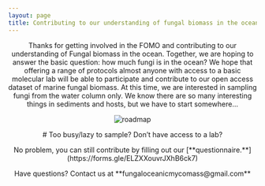 ```yaml
---
layout: page
title: Contributing to our understanding of fungal biomass in the ocean
---
```



<p align="center">
Thanks for getting involved in the FOMO and contributing to our understanding of Fungal biomass in the ocean. Together, we are hoping to answer the basic question: how much fungi is in the ocean? We hope that offering a range of protocols almost anyone with access to a basic molecular lab will be able to participate and contribute to our open access dataset of marine fungal biomass. At this time, we are interested in sampling fungi from the water column only.  We know there are so many interesting things in sediments and hosts, but we have to start somewhere…
</p>

<p align="center">
<img src="https://FOMO-project.github.io/assets/img/roadmap.jpg" alt="roadmap" />
</p>

<p align="center">
# Too busy/lazy to sample?  Don’t have access to a lab?
</p>

<p align="center">
No problem, you can still contribute by filling out our [**questionnaire.**](https://forms.gle/ELZXXouvrJXhB6ck7) 
</p>

<p align="center">
Have questions?  Contact us at **fungaloceanicmycomass@gmail.com**
</p>
